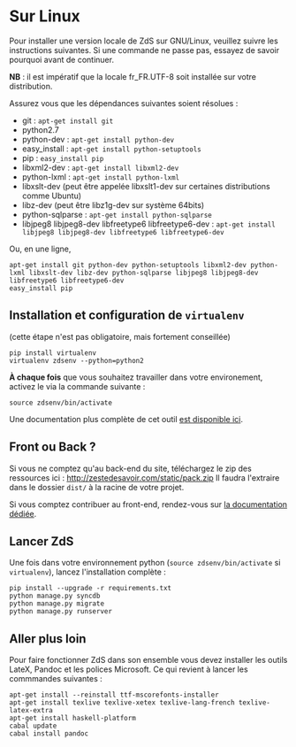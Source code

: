 # Sur Linux

Pour installer une version locale de ZdS sur GNU/Linux, veuillez suivre les instructions suivantes.
Si une commande ne passe pas, essayez de savoir pourquoi avant de continuer.

**NB** : il est impératif que la locale fr_FR.UTF-8 soit installée sur votre distribution.

Assurez vous que les dépendances suivantes soient résolues :
- git : `apt-get install git`
- python2.7
- python-dev : `apt-get install python-dev`
- easy_install : `apt-get install python-setuptools`
- pip : `easy_install pip`
- libxml2-dev : `apt-get install libxml2-dev`
- python-lxml : `apt-get install python-lxml`
- libxslt-dev (peut être appelée libxslt1-dev sur certaines distributions comme Ubuntu)
- libz-dev (peut être libz1g-dev sur système 64bits)
- python-sqlparse : `apt-get install python-sqlparse`
- libjpeg8 libjpeg8-dev libfreetype6 libfreetype6-dev : `apt-get install libjpeg8 libjpeg8-dev libfreetype6 libfreetype6-dev`

Ou, en une ligne,

```console
apt-get install git python-dev python-setuptools libxml2-dev python-lxml libxslt-dev libz-dev python-sqlparse libjpeg8 libjpeg8-dev libfreetype6 libfreetype6-dev
easy_install pip
```

## Installation et configuration de `virtualenv`

(cette étape n'est pas obligatoire, mais fortement conseillée)

```console
pip install virtualenv
virtualenv zdsenv --python=python2
```

**À chaque fois** que vous souhaitez travailler dans votre environement, activez le via la commande suivante :

```console
source zdsenv/bin/activate
```

Une documentation plus complète de cet outil [est disponible ici](http://docs.python-guide.org/en/latest/dev/virtualenvs/).

## Front ou Back ?

Si vous ne comptez qu'au back-end du site, téléchargez le zip des ressources ici : http://zestedesavoir.com/static/pack.zip
Il faudra l'extraire dans le dossier `dist/` à la racine de votre projet.

Si vous comptez contribuer au front-end, rendez-vous sur [la documentation dédiée](http://zestedesavoir.github.io/zds-site/).


## Lancer ZdS

Une fois dans votre environnement python (`source zdsenv/bin/activate` si `virtualenv`), lancez l'installation complète :

```console
pip install --upgrade -r requirements.txt
python manage.py syncdb
python manage.py migrate
python manage.py runserver
```

## Aller plus loin

Pour faire fonctionner ZdS dans son ensemble vous devez installer les outils LateX, Pandoc et les polices Microsoft. Ce qui revient à lancer les commmandes suivantes :

```console
apt-get install --reinstall ttf-mscorefonts-installer
apt-get install texlive texlive-xetex texlive-lang-french texlive-latex-extra
apt-get install haskell-platform
cabal update
cabal install pandoc
```

